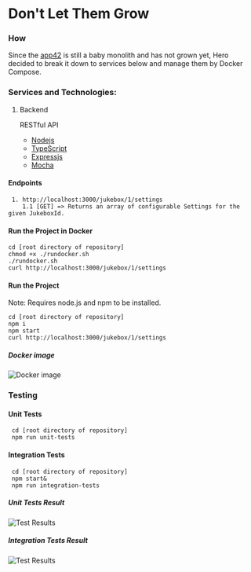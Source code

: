 # Don't Let Them Grow 

### How
Since the [app42](https://github.com/shephertz/App42PaaS-Java-MySQL-Sample) 
is still a baby monolith and has not grown yet, Hero decided to break it down
to services below and manage them by Docker Compose.

### Services and Technologies:
1. Backend
   
   RESTful API
    * [Nodejs](https://nodejs.org/en/)
    * [TypeScript](http://www.typescriptlang.org/)
    * [Expressjs](https://expressjs.com/)
    * [Mocha](https://mochajs.org/)

#### Endpoints
     1. http://localhost:3000/jukebox/1/settings
        1.1 [GET] => Returns an array of configurable Settings for the given JukeboxId.

#### Run the Project in Docker
    cd [root directory of repository]
    chmod +x ./rundocker.sh
    ./rundocker.sh
    curl http://localhost:3000/jukebox/1/settings
     
#### Run the Project
 Note: Requires node.js and npm to be installed.

    cd [root directory of repository]
    npm i
    npm start
    curl http://localhost:3000/jukebox/1/settings

##### Docker image
![Docker image](/tests/docker.png?raw=true "Docker Image")

### Testing
#### Unit Tests
     cd [root directory of repository]
     npm run unit-tests

#### Integration Tests
     cd [root directory of repository]
     npm start&
     npm run integration-tests

##### Unit Tests Result
 
![Test Results](/tests/utests.png?raw=true "Unit Test Results")

##### Integration Tests Result
 
![Test Results](/tests/tests.png?raw=true "Unit Test Results")

     


    


